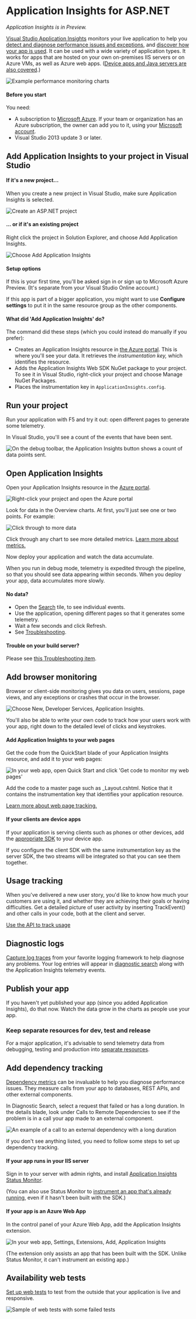 <properties
	pageTitle="Application Insights for ASP.NET"
  description="Application Insights for ASP.NET"
  services="visual-studio-online"
  documentationCenter = ""
  authors="terryaustin"
  manager="terryaustin"
  editor="terryaustin" /> 

# Application Insights for ASP.NET


*Application Insights is in Preview.*



[Visual Studio Application Insights](https://azure.microsoft.com/services/application-insights) monitors your live application to help you [detect and diagnose performance issues and exceptions](https://azure.microsoft.com/documentation/articles/app-insights-detect-triage-diagnose/), and [discover how your app is used](https://azure.microsoft.com/documentation/articles/app-insights-overview-usage/). It can be used with a wide variety of application types. It works for apps that are hosted on your own on-premises IIS servers or on Azure VMs, as well as Azure web apps. ([Device apps and Java servers are also covered](https://azure.microsoft.com/documentation/articles/app-insights-get-started/).)



![Example performance monitoring charts](./media/app-insights-asp-net/10-perf.png)


#### Before you start


You need:


- A subscription to [Microsoft Azure](https://azure.com). If your team or organization has an Azure subscription, the owner can add you to it, using your [Microsoft account](https://live.com).
- Visual Studio 2013 update 3 or later.

## Add Application Insights to your project in Visual Studio

#### If it's a new project...


When you create a new project in Visual Studio, make sure Application Insights is selected.



![Create an ASP.NET project](./media/app-insights-asp-net/appinsights-01-vsnewp1.png)


#### ... or if it's an existing project


Right click the project in Solution Explorer, and choose Add Application Insights.



![Choose Add Application Insights](./media/app-insights-asp-net/appinsights-03-addExisting.png)


#### Setup options


If this is your first time, you'll be asked sign in or sign up to Microsoft Azure Preview. (It's separate from your Visual Studio Online account.)



If this app is part of a bigger application, you might want to use **Configure settings** to put it in the same resource group as the other components.


#### What did 'Add Application Insights' do?


The command did these steps (which you could instead do manually if you prefer):


- Creates an Application Insights resource in [the Azure portal](https://portal.azure.com/). This is where you'll see your data. It retrieves the *instrumentation key,* which identifies the resource.
- Adds the Application Insights Web SDK NuGet package to your project. To see it in Visual Studio, right-click your project and choose Manage NuGet Packages.
- Places the instrumentation key in `ApplicationInsights.config`.

## Run your project


Run your application with F5 and try it out: open different pages to generate some telemetry.



In Visual Studio, you'll see a count of the events that have been sent.



![On the debug toolbar, the Application Insights button shows a count of data points sent.](./media/app-insights-asp-net/appinsights-09eventcount.png)


## Open Application Insights


Open your Application Insights resource in the [Azure portal](https://portal.azure.com/).



![Right-click your project and open the Azure portal](./media/app-insights-asp-net/appinsights-04-openPortal.png)



Look for data in the Overview charts. At first, you'll just see one or two points. For example:



![Click through to more data](./media/app-insights-asp-net/12-first-perf.png)



Click through any chart to see more detailed metrics. [Learn more about metrics.](https://azure.microsoft.com/documentation/articles/app-insights-web-monitor-performance/)



Now deploy your application and watch the data accumulate.



When you run in debug mode, telemetry is expedited through the pipeline, so that you should see data appearing within seconds. When you deploy your app, data accumulates more slowly.


#### No data?

- Open the [Search](https://azure.microsoft.com/documentation/articles/app-insights-diagnostic-search/) tile, to see individual events.
- Use the application, opening different pages so that it generates some telemetry.
- Wait a few seconds and click Refresh.
- See [Troubleshooting](https://azure.microsoft.com/documentation/articles/app-insights-troubleshoot-faq/).

#### Trouble on your build server?


Please see [this Troubleshooting item](https://azure.microsoft.com/documentation/articles/app-insights-troubleshoot-faq.md#NuGetBuild).


## Add browser monitoring


Browser or client-side monitoring gives you data on users, sessions, page views, and any exceptions or crashes that occur in the browser.



![Choose New, Developer Services, Application Insights.](./media/app-insights-asp-net/16-page-views.png)



You'll also be able to write your own code to track how your users work with your app, right down to the detailed level of clicks and keystrokes.


#### Add Application Insights to your web pages


Get the code from the QuickStart blade of your Application Insights resource, and add it to your web pages:



![In your web app, open Quick Start and click 'Get code to monitor my web pages'](./media/app-insights-asp-net/02-monitor-web-page.png)



Add the code to a master page such as \_Layout.cshtml. Notice that it contains the instrumentation key that identifies your application resource.



[Learn more about web page tracking.](https://azure.microsoft.com/documentation/articles/app-insights-web-track-usage.md)


#### If your clients are device apps


If your application is serving clients such as phones or other devices, add the [appropriate SDK](https://azure.microsoft.com/documentation/articles/app-insights-platforms.md) to your device app.



If you configure the client SDK with the same instrumentation key as the server SDK, the two streams will be integrated so that you can see them together.


## Usage tracking


When you've delivered a new user story, you'd like to know how much your customers are using it, and whether they are achieving their goals or having difficulties. Get a detailed picture of user activity by inserting TrackEvent() and other calls in your code, both at the client and server.



[Use the API to track usage](https://azure.microsoft.com/documentation/articles/app-insights-api-custom-events-metrics/)


## Diagnostic logs


[Capture log traces](https://azure.microsoft.com/documentation/articles/app-insights-asp-net-trace-logs/) from your favorite logging framework to help diagnose any problems. Your log entries will appear in [diagnostic search](https://azure.microsoft.com/documentation/articles/app-insights-diagnostic-search/) along with the Application Insights telemetry events.


## Publish your app


If you haven't yet published your app (since you added Application Insights), do that now. Watch the data grow in the charts as people use your app.


### Keep separate resources for dev, test and release


For a major application, it's advisable to send telemetry data from debugging, testing and production into [separate resources](https://azure.microsoft.com/documentation/articles/app-insights-separate-resources.md).


## Add dependency tracking


[Dependency metrics](https://azure.microsoft.com/documentation/articles/app-insights-dependencies.md) can be invaluable to help you diagnose performance issues. They measure calls from your app to databases, REST APIs, and other external components.



In Diagnostic Search, select a request that failed or has a long duration. In the details blade, look under Calls to Remote Dependencies to see if the problem is in a call your app made to an external component.



![An example of a call to an external dependency with a long duration](./media/app-insights-asp-net/04-dependencies.png)



If you don't see anything listed, you need to follow some steps to set up dependency tracking.


#### If your app runs in your IIS server


Sign in to your server with admin rights, and install [Application Insights Status Monitor](https://go.microsoft.com/fwlink/?LinkId=506648).



(You can also use Status Monitor to [instrument an app that's already running](https://azure.microsoft.com/documentation/articles/app-insights-monitor-performance-live-website-now.md), even if it hasn't been built with the SDK.)


#### If your app is an Azure Web App


In the control panel of your Azure Web App, add the Application Insights extension.



![In your web app, Settings, Extensions, Add, Application Insights](./media/app-insights-asp-net/05-extend.png)



(The extension only assists an app that has been built with the SDK. Unlike Status Monitor, it can't instrument an existing app.)


## Availability web tests


[Set up web tests](https://azure.microsoft.com/documentation/articles/app-insights-monitor-web-app-availability/) to test from the outside that your application is live and responsive.



![Sample of web tests with some failed tests](./media/app-insights-asp-net/appinsights-10webtestresult.png)

